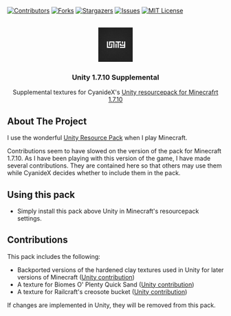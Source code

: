 <!-- Improved compatibility of back to top link: See: https://github.com/othneildrew/Best-README-Template/pull/73 -->
<a id="readme-top"></a>
<!--
*** Thanks for checking out the Best-README-Template. If you have a suggestion
*** that would make this better, please fork the repo and create a pull request
*** or simply open an issue with the tag "enhancement".
*** Don't forget to give the project a star!
*** Thanks again! Now go create something AMAZING! :D
-->

<!-- PROJECT SHIELDS -->
<!--
*** I'm using markdown "reference style" links for readability.
*** Reference links are enclosed in brackets [ ] instead of parentheses ( ).
*** See the bottom of this document for the declaration of the reference variables
*** for contributors-url, forks-url, etc. This is an optional, concise syntax you may use.
*** https://www.markdownguide.org/basic-syntax/#reference-style-links
-->
[![Contributors][contributors-shield]][contributors-url]
[![Forks][forks-shield]][forks-url]
[![Stargazers][stars-shield]][stars-url]
[![Issues][issues-shield]][issues-url]
[![MIT License][license-shield]][license-url]

<!-- PROJECT LOGO -->
<br />
<div align="center">
  <a href="https://github.com/ScottKillen/MC-Unity-1.7.10-Supplemental">
    <img src="pack.png" alt="Logo" width="80" height="80">
  </a>

  <h3 align="center">Unity 1.7.10 Supplemental</h3>

  <p align="center">
    Supplemental textures for CyanideX's <a href="https://github.com/Unity-Resource-Pack/Unity/tree/1.7.10">Unity resourcepack for Minecrafrt 1.7.10</a>
  </p>
</div>

<!-- ABOUT THE PROJECT -->
## About The Project

I use the wonderful [Unity Resource Pack](https://github.com/Unity-Resource-Pack/Unity/tree/1.7.10) when I play Minecraft.

Contributions seem to have slowed on the version of the pack for Minecraft 1.7.10. As I have been playing with this version of the game, I have made several contributions. They are contained here so that others may use them while CyanideX decides whether to include them in the pack.

## Using this pack

- Simply install this pack above Unity in Minecraft's resourcepack settings.

## Contributions

This pack includes the following:

- Backported versions of the hardened clay textures used in Unity for later versions of Minecraft ([Unity contribution](https://github.com/Unity-Resource-Pack/Unity/pull/276))
- A texture for Biomes O' Plenty Quick Sand ([Unity contribution](https://github.com/Unity-Resource-Pack/Unity/pull/275))
- A texture for Railcraft's creosote bucket ([Unity contribution](https://github.com/Unity-Resource-Pack/Unity/pull/277))

If changes are implemented in Unity, they will be removed from this pack.

<!-- MARKDOWN LINKS & IMAGES -->
<!-- https://www.markdownguide.org/basic-syntax/#reference-style-links -->
[contributors-shield]: <https://img.shields.io/github/contributors/ScottKillen/MC-Unity-1.7.10-Supplemental.svg?style=for-the-badge>
[contributors-url]: <https://github.com/ScottKillen/MC-Unity-1.7.10-Supplemental/graphs/contributors>
[forks-shield]: <https://img.shields.io/github/forks/ScottKillen/MC-Unity-1.7.10-Supplemental.svg?style=for-the-badge>
[forks-url]: <https://github.com/ScottKillen/MC-Unity-1.7.10-Supplemental/network/members>
[stars-shield]: <https://img.shields.io/github/stars/ScottKillen/MC-Unity-1.7.10-Supplemental.svg?style=for-the-badge>
[stars-url]: <https://github.com/ScottKillen/MC-Unity-1.7.10-Supplemental/stargazers>
[issues-shield]: <https://img.shields.io/github/issues/ScottKillen/MC-Unity-1.7.10-Supplemental.svg?style=for-the-badge>
[issues-url]: <https://github.com/ScottKillen/MC-Unity-1.7.10-Supplemental/issues>
[license-shield]: <https://img.shields.io/github/license/ScottKillen/MC-Unity-1.7.10-Supplemental.svg?style=for-the-badge>
[license-url]: <https://github.com/ScottKillen/MC-Unity-1.7.10-Supplemental/blob/master/LICENSE.txt>
